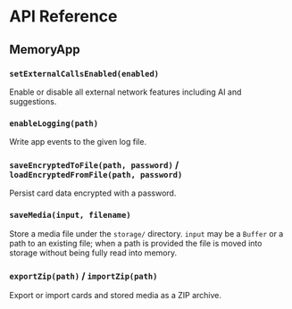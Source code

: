 # API Reference

## MemoryApp

### `setExternalCallsEnabled(enabled)`
Enable or disable all external network features including AI and suggestions.

### `enableLogging(path)`
Write app events to the given log file.

### `saveEncryptedToFile(path, password)` / `loadEncryptedFromFile(path, password)`
Persist card data encrypted with a password.

### `saveMedia(input, filename)`
Store a media file under the `storage/` directory. `input` may be a `Buffer`
or a path to an existing file; when a path is provided the file is moved into
storage without being fully read into memory.

### `exportZip(path)` / `importZip(path)`
Export or import cards and stored media as a ZIP archive.
